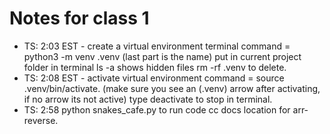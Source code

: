 # Notes for class 1

- TS: 2:03 EST - create a virtual environment terminal command = python3 -m venv .venv (last part is the name) put in current project folder in terminal  ls -a shows hidden files rm -rf .venv to delete.
- TS: 2:08 EST - activate virtual environment command = source .venv/bin/activate. (make sure you see an (.venv) arrow after activating, if no arrow its not active) type deactivate to stop in terminal.
- TS: 2:58 python snakes_cafe.py to run code
cc docs location for arr-reverse.
